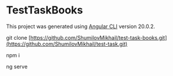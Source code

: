 # TestTaskBooks

This project was generated using [Angular CLI](https://github.com/angular/angular-cli) version 20.0.2.

git clone [https://github.com/ShumilovMikhail/test-task-books.git](https://github.com/ShumilovMikhail/test-task.git)

npm i

ng serve
